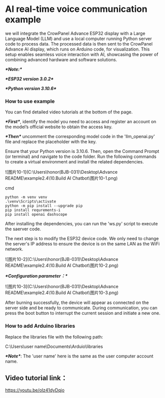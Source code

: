 # **AI real-time voice communication example**

we will integrate the CrowPanel Advance ESP32 display with a Large Language Model (LLM) and use a local computer running Python server code to process data. The processed data is then sent to the CrowPanel Advance AI display, which runs on Arduino code, for visualization. This setup enables seamless voice interaction with AI, showcasing the power of combining advanced hardware and software solutions.

***\*Note:\**** 

***\*ESP32 version 3.0.2\****

***\*Python version 3.10.6\****

 

### **How to use example**

You can find detailed video tutorials at the bottom of the page.

 

***\*First\****, identify the model you need to access and register an account on the model’s official website to obtain the access key.

***\*Then\**** uncomment the corresponding model code in the 'llm_openai.py' file and replace the placeholder with the key.

Ensure that your Python version is 3.10.6. Then, open the Command Prompt (or terminal) and navigate to the code folder. Run the following commands to create a virtual environment and install the related dependencies.

![图片10-1](C:\Users\honor(BJB-031)\Desktop\Advance README\example2.4\10.Build AI Chatbot\图片10-1.png)

cmd

```
python -m venv venv
.\venv\Scripts\activate
python -m pip install --upgrade pip
pip install requrements-i
pip install openai dashscope
```



After installing the dependencies, you can run the 'ws.py' script to execute the saerver code.

 

The next step is to modify the ESP32 device code. We only need to change the server's IP address to ensure the device is on the same LAN as the WiFi network.

![图片10-2](C:\Users\honor(BJB-031)\Desktop\Advance README\example2.4\10.Build AI Chatbot\图片10-2.png)



***\*Configuration parameter：\****

![图片10-3](C:\Users\honor(BJB-031)\Desktop\Advance README\example2.4\10.Build AI Chatbot\图片10-3.png)



After burning successfully, the device will appear as connected on the server side and be ready to communicate. During communication, you can press the boot button to interrupt the current session and initiate a new one.

### **How to add Arduino libraries**

Replace the libraries file with the following path:

C:\Users\user name\Documents\Arduio\libraries

 

***\*Note\****: The 'user name' here is the same as the user computer account name.

 

## **Video tutorial link**：

 https://youtu.be/oIz41dyDqjo 